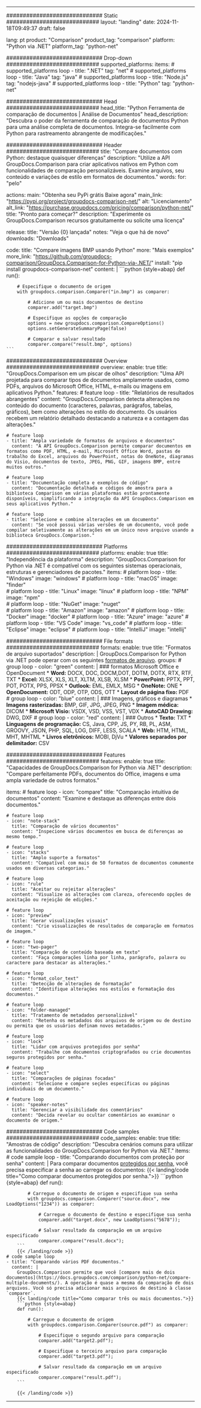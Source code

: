 
---
############################# Static ############################
layout: "landing"
date: 2024-11-18T09:49:37
draft: false

lang: pt
product: "Comparison"
product_tag: "comparison"
platform: "Python via .NET"
platform_tag: "python-net"

############################# Drop-down ############################
supported_platforms:
  items:
    # supported_platforms loop
    - title: ".NET"
      tag: "net"
    # supported_platforms loop
    - title: "Java"
      tag: "java"
    # supported_platforms loop
    - title: "Node.js"
      tag: "nodejs-java"
    # supported_platforms loop
    - title: "Python"
      tag: "python-net"

############################# Head ############################
head_title: "Python Ferramenta de comparação de documentos | Análise de Documentos"
head_description: "Descubra o poder da ferramenta de comparação de documentos Python para uma análise completa de documentos. Integra-se facilmente com Python para rastreamento abrangente de modificações."

############################# Header ############################
title: "Compare documentos com Python: destaque quaisquer diferenças"
description: "Utilize a API GroupDocs.Comparison para criar aplicativos nativos em Python com funcionalidades de comparação personalizáveis. Examine arquivos, seu conteúdo e variações de estilo em formatos de documentos."
words:
  for: "pelo"

actions:
  main: "Obtenha seu PyPi grátis Baixe agora"
  main_link: "https://pypi.org/project/groupdocs-comparison-net/"
  alt: "Licenciamento"
  alt_link: "https://purchase.groupdocs.com/pricing/comparison/python-net/"
  title: "Pronto para começar?"
  description: "Experimente os GroupDocs.Comparison recursos gratuitamente ou solicite uma licença"

release:
  title: "Versão {0} lançada"
  notes: "Veja o que há de novo"
  downloads: "Downloads"

code:
  title: "Compare imagens BMP usando Python"
  more: "Mais exemplos"
  more_link: "https://github.com/groupdocs-comparison/GroupDocs.Comparison-for-Python-via-.NET/"
  install: "pip install groupdocs-comparison-net"
  content: |
    ```python {style=abap}
    def run():

        # Especifique o documento de origem
        with groupdocs.comparison.Comparer("in.bmp") as comparer:

            # Adicione um ou mais documentos de destino
            comparer.add("target.bmp")

            # Especifique as opções de comparação
            options = new groupdocs.comparison.CompareOptions()
            options.setGenerateSummaryPage(false)

            # Comparar e salvar resultado
            comparer.compare("result.bmp", options)
    ```

############################# Overview ############################
overview:
  enable: true
  title: "GroupDocs.Comparison em um piscar de olhos"
  description: "Uma API projetada para comparar tipos de documentos amplamente usados, como PDFs, arquivos do Microsoft Office, HTML, e-mails ou imagens em aplicativos Python."
  features:
    # feature loop
    - title: "Relatórios de resultados abrangentes"
      content: "GroupDocs.Comparison detecta alterações no conteúdo do documento (caracteres, palavras, parágrafos, tabelas, gráficos), bem como alterações no estilo do documento. Os usuários recebem um relatório detalhado destacando a natureza e a contagem das alterações."

    # feature loop
    - title: "Ampla variedade de formatos de arquivos e documentos"
      content: "A API GroupDocs.Comparison permite comparar documentos em formatos como PDF, HTML, e-mail, Microsoft Office Word, pastas de trabalho do Excel, arquivos do PowerPoint, notas do OneNote, diagramas do Visio, documentos de texto, JPEG, PNG, GIF, imagens BMP, entre muitos outros."

    # feature loop
    - title: "Documentação completa e exemplos de código"
      content: "Documentação detalhada e códigos de amostra para a biblioteca Comparison em várias plataformas estão prontamente disponíveis, simplificando a integração da API GroupDocs.Comparison em seus aplicativos Python."

    # feature loop
    - title: "Selecione e combine alterações em um documento"
      content: "Se você possui várias versões de um documento, você pode compilar seletivamente as alterações em um único novo arquivo usando a biblioteca GroupDocs.Comparison."

############################# Platforms ############################
platforms:
  enable: true
  title: "Independência da plataforma"
  description: "GroupDocs.Comparison for Python via .NET é compatível com os seguintes sistemas operacionais, estruturas e gerenciadores de pacotes."
  items:
    # platform loop
    - title: "Windows"
      image: "windows"
    # platform loop
    - title: "macOS"
      image: "finder"      
    # platform loop
    - title: "Linux"
      image: "linux"
    # platform loop
    - title: "NPM"
      image: "npm"  
    # platform loop
    - title: "NuGet"
      image: "nuget"      
    # platform loop
    - title: "Amazon"
      image: "amazon"
    # platform loop
    - title: "Docker"
      image: "docker"
    # platform loop
    - title: "Azure"
      image: "azure"
    # platform loop
    - title: "VS Code"
      image: "vs_code"
    # platform loop
    - title: "Eclipse"
      image: "eclipse"
    # platform loop
    - title: "IntelliJ"
      image: "intellij"

############################# File formats ############################
formats:
  enable: true
  title: "Formatos de arquivo suportados"
  description: |
    GroupDocs.Comparison for Python via .NET pode operar com os seguintes [formatos de arquivo](https://docs.groupdocs.com/comparison/net/supported-document-formats/).
  groups:
    # group loop
    - color: "green"
      content: |
        ### formatos Microsoft Office e OpenDocument
        * **Word:** DOCX, DOC, DOCM,DOT, DOTM, DOTX, RTX, RTF, TXT
        * **Excel:** XLSX, XLS, XLT, XLTM, XLSB, XLSM
        * **PowerPoint:** PPTX, PPT, POT, POTX, PPS, PPSX
        * **Outlook:** EML, EMLX, MSG
        * **OneNote:** ONE
        * **OpenDocument:** ODT, ODP, OTP, ODS, OTT
        * **Layout de página fixo:** PDF        
    # group loop
    - color: "blue"
      content: |
        ### Imagens, gráficos e diagramas
        * **Imagens rasterizadas:** BMP, GIF, JPG, JPEG, PNG
        * **Imagem médica:** DICOM
        * **Microsoft Visio:** VSDX, VSD, VSS, VST, VDX
        * **AutoCAD Drawing:** DWG, DXF
      # group loop
    - color: "red"
      content: |
        ### Outros
        * **Texto:** TXT
        * **Linguagens de programação:** CS, Java, CPP, JS, PY, RB, PL, ASM, GROOVY, JSON, PHP, SQL, LOG, DIFF, LESS, SCALA
        * **Web:** HTM, HTML, MHT, MHTML
        * **Livros eletrônicos:** MOBI, DjVu
        * **Valores separados por delimitador:** CSV

############################# Features ############################
features:
  enable: true
  title: "Capacidades de GroupDocs.Comparison for Python via .NET"
  description: "Compare perfeitamente PDFs, documentos do Office, imagens e uma ampla variedade de outros formatos."

  items:
    # feature loop
    - icon: "compare"
      title: "Comparação intuitiva de documentos"
      content: "Examine e destaque as diferenças entre dois documentos."

    # feature loop
    - icon: "note-stack"
      title: "Comparação de vários documentos"
      content: "Inspecione vários documentos em busca de diferenças ao mesmo tempo."

    # feature loop
    - icon: "stacks"
      title: "Amplo suporte a formatos"
      content: "Compatível com mais de 50 formatos de documentos comumente usados ​​em diversas categorias."

    # feature loop
    - icon: "rule"
      title: "Aceitar ou rejeitar alterações"
      content: "Visualize as alterações com clareza, oferecendo opções de aceitação ou rejeição de edições."

    # feature loop
    - icon: "preview"
      title: "Gerar visualizações visuais"
      content: "Crie visualizações de resultados de comparação em formatos de imagem."

    # feature loop
    - icon: "two-pager"
      title: "Comparação de conteúdo baseada em texto"
      content: "Faça comparações linha por linha, parágrafo, palavra ou caractere para destacar as alterações."

    # feature loop
    - icon: "format_color_text"
      title: "Detecção de alterações de formatação"
      content: "Identifique alterações nos estilos e formatação dos documentos."

    # feature loop
    - icon: "folder-managed"
      title: "Tratamento de metadados personalizável"
      content: "Retenha os metadados dos arquivos de origem ou de destino ou permita que os usuários definam novos metadados."

    # feature loop
    - icon: "lock"
      title: "Lidar com arquivos protegidos por senha"
      content: "Trabalhe com documentos criptografados ou crie documentos seguros protegidos por senha."

    # feature loop
    - icon: "select"
      title: "Comparações de páginas focadas"
      content: "Selecione e compare seções específicas ou páginas individuais de um documento."

    # feature loop
    - icon: "speaker-notes"
      title: "Gerenciar a visibilidade dos comentários"
      content: "Decida revelar ou ocultar comentários ao examinar o documento de origem."

############################# Code samples ############################
code_samples:
  enable: true
  title: "Amostras de código"
  description: "Descubra cenários comuns para utilizar as funcionalidades do GroupDocs.Comparison for Python via .NET."
  items:
    # code sample loop
    - title: "Comparando documentos com proteção por senha"
      content: |
        Para comparar documentos [protegidos por senha](https://docs.groupdocs.com/comparison/python-net/load-password-protected-documents/), você precisa especificar a senha ao carregar os documentos:
        {{< landing/code title="Como comparar documentos protegidos por senha.">}}
        ```python {style=abap}
        def run():

            # Carregue o documento de origem e especifique sua senha
            with groupdocs.comparison.Comparer("source.docx", new LoadOptions("1234")) as comparer:

                # Carregue o documento de destino e especifique sua senha
                comparer.add("target.docx", new LoadOptions("5678"));

                # Salvar resultado da comparação em um arquivo especificado
                comparer.compare("result.docx");
        ```
        {{< /landing/code >}}
    # code sample loop
    - title: "Comparando vários PDF documentos."
      content: |
        GroupDocs.Comparison permite que você [compare mais de dois documentos](https://docs.groupdocs.com/comparison/python-net/compare-multiple-documents/). A operação é quase a mesma da comparação de dois arquivos. Você só precisa adicionar mais arquivos de destino à classe `comparer`.
        {{< landing/code title="Como comparar três ou mais documentos.">}}
        ```python {style=abap}
        def run():

            # Carregue o documento de origem
            with groupdocs.comparison.Comparer(source.pdf") as comparer:

                # Especifique o segundo arquivo para comparação
                comparer.add("target2.pdf");

                # Especifique o terceiro arquivo para comparação
                comparer.add("target3.pdf");

                # Salvar resultado da comparação em um arquivo especificado
                comparer.compare("result.pdf");
        ```

        {{< /landing/code >}}

---